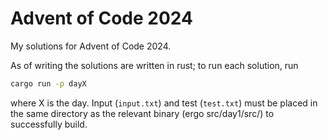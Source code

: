 # Advent of Code 2024

My solutions for Advent of Code 2024.

As of writing the solutions are written in rust;
to run each solution, run

```bash
cargo run -p dayX
```

where X is the day. Input (`input.txt`) and test (`test.txt`)
must be placed in the same directory as the relevant binary (ergo src/day1/src/)
to successfully build.
